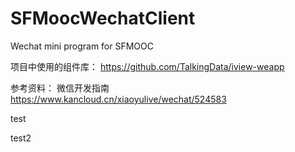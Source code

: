 # SFMoocWechatClient
Wechat mini program for SFMOOC


项目中使用的组件库：
https://github.com/TalkingData/iview-weapp

参考资料：
微信开发指南
https://www.kancloud.cn/xiaoyulive/wechat/524583

test

test2